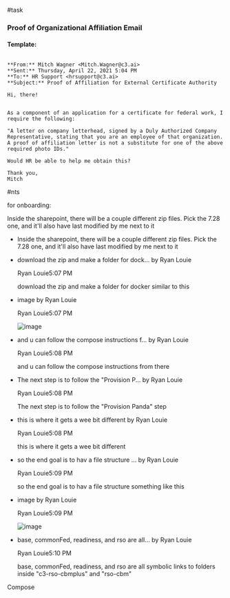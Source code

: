  #task 

### Proof of Organizational Affiliation Email

#### Template: 
```

**From:** Mitch Wagner <Mitch.Wagner@c3.ai>  
**Sent:** Thursday, April 22, 2021 5:04 PM  
**To:** HR Support <hrsupport@c3.ai>  
**Subject:** Proof of Affiliation for External Certificate Authority

Hi, there!

  
As a component of an application for a certificate for federal work, I require the following:

"A letter on company letterhead, signed by a Duly Authorized Company Representative, stating that you are an employee of that organization. A proof of affiliation letter is not a substitute for one of the above required photo IDs."

Would HR be able to help me obtain this?

Thank you,  
Mitch

```


#nts 

for onboarding:

Inside the sharepoint, there will be a couple different zip files. Pick the 7.28 one, and it'll also have last modified by me next to it

-   Inside the sharepoint, there will be a couple different zip files. Pick the 7.28 one, and it'll also have last modified by me next to it
    
-   download the zip and make a folder for dock... by Ryan Louie
    
    Ryan Louie5:07 PM
    
    download the zip and make a folder for docker similar to this
    
-   image by Ryan Louie
    
    Ryan Louie5:07 PM
    
    ![image](blob:https://teams.microsoft.com/a3d45ada-2fbb-4153-89ec-088c8a16233e)
    
-   and u can follow the compose instructions f... by Ryan Louie
    
    Ryan Louie5:08 PM
    
    and u can follow the compose instructions from there
    
-   The next step is to follow the "Provision P... by Ryan Louie
    
    Ryan Louie5:08 PM
    
    The next step is to follow the "Provision Panda" step
    
-   this is where it gets a wee bit different by Ryan Louie
    
    Ryan Louie5:08 PM
    
    this is where it gets a wee bit different
    
-   so the end goal is to hav a file structure ... by Ryan Louie
    
    Ryan Louie5:09 PM
    
    so the end goal is to hav a file structure something like this
    
-   image by Ryan Louie
    
    Ryan Louie5:09 PM
    
    ![image](blob:https://teams.microsoft.com/cea334f3-2497-428d-9c59-5f629be30004)
    
-   base, commonFed, readiness, and rso are all... by Ryan Louie
    
    Ryan Louie5:10 PM
    
    base, commonFed, readiness, and rso are all symbolic links to folders inside "c3-rso-cbmplus" and "rso-cbm"
    

Compose
